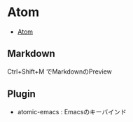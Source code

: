 # Atom

* [Atom](https://atom.io/ "Atom")

## Markdown

Ctrl+Shift+M でMarkdownのPreview

## Plugin

* atomic-emacs : Emacsのキーバインド
